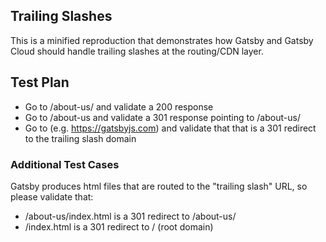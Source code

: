 ## Trailing Slashes

This is a minified reproduction that demonstrates how Gatsby and Gatsby Cloud should handle trailing slashes at the routing/CDN layer.

## Test Plan

- Go to /about-us/ and validate a 200 response
- Go to /about-us and validate a 301 response pointing to /about-us/
- Go to <root domain> (e.g. https://gatsbyjs.com) and validate that that is a 301 redirect to the trailing slash domain

### Additional Test Cases

Gatsby produces html files that are routed to the "trailing slash" URL, so please validate that:

- /about-us/index.html is a 301 redirect to /about-us/
- /index.html is a 301 redirect to / (root domain)
